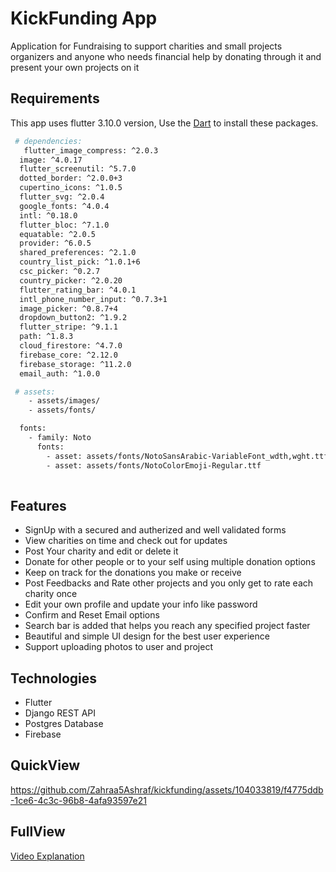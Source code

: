 # KickFunding App
 
 Application for Fundraising to support charities and small projects organizers and anyone who needs financial help
 by donating through it and present your own projects on it

## Requirements

This app uses flutter 3.10.0 version,
Use the [Dart](https://pub.dev/) to install these packages.

```bash
 # dependencies:
   flutter_image_compress: ^2.0.3
  image: ^4.0.17
  flutter_screenutil: ^5.7.0
  dotted_border: ^2.0.0+3
  cupertino_icons: ^1.0.5
  flutter_svg: ^2.0.4
  google_fonts: ^4.0.4
  intl: ^0.18.0
  flutter_bloc: ^7.1.0
  equatable: ^2.0.5
  provider: ^6.0.5
  shared_preferences: ^2.1.0
  country_list_pick: ^1.0.1+6
  csc_picker: ^0.2.7
  country_picker: ^2.0.20
  flutter_rating_bar: ^4.0.1
  intl_phone_number_input: ^0.7.3+1
  image_picker: ^0.8.7+4
  dropdown_button2: ^1.9.2
  flutter_stripe: ^9.1.1
  path: ^1.8.3
  cloud_firestore: ^4.7.0
  firebase_core: ^2.12.0
  firebase_storage: ^11.2.0
  email_auth: ^1.0.0

 # assets:
    - assets/images/
    - assets/fonts/

  fonts:
    - family: Noto
      fonts:
        - asset: assets/fonts/NotoSansArabic-VariableFont_wdth,wght.ttf
        - asset: assets/fonts/NotoColorEmoji-Regular.ttf
          

```


## Features 
- SignUp with a secured and autherized and well validated forms
- View charities on time and check out for updates
- Post Your charity and edit or delete it
- Donate for other people or to your self using multiple donation options
- Keep on track for the donations you make or receive
- Post Feedbacks and Rate other projects and you only get to rate each charity once
- Edit your own profile and update your info like password
- Confirm and Reset Email options
- Search bar is added that helps you reach any specified project faster
- Beautiful and simple UI design for the best user experience
- Support uploading photos to user and project

## Technologies
- Flutter
- Django REST API
- Postgres Database
- Firebase 


## QuickView

https://github.com/Zahraa5Ashraf/kickfunding/assets/104033819/f4775ddb-1ce6-4c3c-96b8-4afa93597e21


## FullView

[Video Explanation](https://drive.google.com/file/d/1gAzOR2HIyFg3Vuwc6gUPgKw3MN8YnJNJ/view?usp=share_link/)
